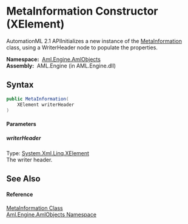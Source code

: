 MetaInformation Constructor (XElement)
======================================
AutomationML 2.1 APIInitializes a new instance of the [MetaInformation][1] class, using a WriterHeader node to populate the properties.

  **Namespace:**  [Aml.Engine.AmlObjects][2]  
  **Assembly:**  AML.Engine (in AML.Engine.dll)

Syntax
------

```csharp
public MetaInformation(
	XElement writerHeader
)
```

#### Parameters

##### *writerHeader*
Type: [System.Xml.Linq.XElement][3]  
The writer header.


See Also
--------

#### Reference
[MetaInformation Class][1]  
[Aml.Engine.AmlObjects Namespace][2]  

[1]: README.md
[2]: ../README.md
[3]: https://docs.microsoft.com/dotnet/api/system.xml.linq.xelement
[4]: https://www.automationml.org
[5]: ../../icons/logoShade.png